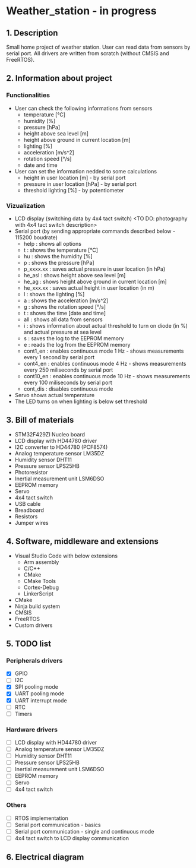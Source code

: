 # Weather_station - in progress

## 1. Description
Small home project of weather station. User can read data from sensors by serial port. All drivers are written from scratch (without CMSIS and FreeRTOS).

## 2. Information about project
### Functionalities
- User can check the following informations from sensors
  - temperature [°C]
  - humidity [%]
  - pressure [hPa]
  - height above sea level [m]
  - height above ground in current location [m]
  - lighting [%]
  - acceleration [m/s^2]
  - rotation speed [°/s]
  - date and time
- User can set the information nedded to some calculations
  - height in user location [m] - by serial port
  - pressure in user location [hPa] - by serial port
  - threshold lighting [%] - by potentiometer 
### Vizualization
- LCD display (switching data by 4x4 tact switch)
<TO DO: photography with 4x4 tact switch description>
- Serial port (by sending appropriate commands described below - 115200 boudrate)
  - help : shows all options
  - t : shows the temperature [°C]
  - hu : shows the humidity [%]
  - p : shows the pressure [hPa]
  - p_xxxx.xx : saves actual pressure in user location (in hPa) <TO DO: link to website>
  - he_asl : shows height above sea level [m]
  - he_ag : shows height above ground in current location [m]
  - he_xxx.xx : saves actual height in user location (in m) <TO DO: link to website>
  - l : shows the lighting [%]
  - a : shows the acceleration [m/s^2]
  - g : shows the rotation speed [°/s]
  - t : shows the time [date and time]
  - all : shows all data from sensors
  - i : shows information about actual threshold to turn on diode (in %) and actual pressure at sea level
  - s : saves the log to the EEPROM memory
  - e : reads the log from the EEPROM memory
  - cont1_en : enables continuous mode 1 Hz - shows measurements every 1 second by serial port
  - cont4_en : enables continuous mode 4 Hz - shows measurements every 250 miliseconds by serial port
  - cont10_en : enables continuous mode 10 Hz - shows measurements every 100 miliseconds by serial port
  - cont_dis : disables continuous mode
- Servo shows actual temperature
- The LED turns on when lighting is below set threshold
  
## 3. Bill of materials
- STM32F429ZI Nucleo board
- LCD display with HD44780 driver
- I2C converter to HD44780 (PCF8574)
- Analog temperature sensor LM35DZ
- Humidity sensor DHT11
- Pressure sensor LPS25HB 
- Photoresistor
- Inertial measurement unit LSM6DSO
- EEPROM memory
- Servo
- 4x4 tact switch
- USB cable
- Breadboard
- Resistors
- Jumper wires
  
## 4. Software, middleware and extensions
- Visual Studio Code with below extensions
  - Arm assembly
  - C/C++
  - CMake
  - CMake Tools
  - Cortex-Debug
  - LinkerScript
- CMake
- Ninja build system
- CMSIS
- FreeRTOS
- Custom drivers
  
## 5. TODO list
### Peripherals drivers
- [x] GPIO
- [ ] I2C
- [x] SPI pooling mode
- [x] UART pooling mode
- [x] UART interrupt mode
- [ ] RTC
- [ ] Timers
### Hardware drivers
- [ ] LCD display with HD44780 driver
- [ ] Analog temperature sensor LM35DZ
- [ ] Humidity sensor DHT11
- [ ] Pressure sensor LPS25HB 
- [ ] Inertial measurement unit LSM6DSO
- [ ] EEPROM memory
- [ ] Servo
- [ ] 4x4 tact switch
### Others
- [ ] RTOS implementation
- [ ] Serial port communication - basics
- [ ] Serial port communication - single and continuous mode
- [ ] 4x4 tact switch to LCD display communication

## 6. Electrical diagram
<TO DO>
